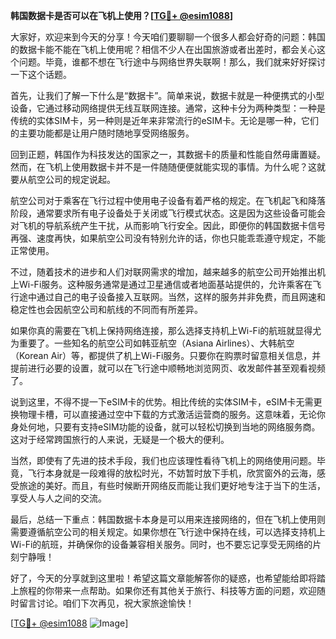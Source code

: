 **韩国数据卡是否可以在飞机上使用？[[TG💪+ @esim1088](https://t.me/s/esim1088)]**

大家好，欢迎来到今天的分享！今天咱们要聊聊一个很多人都会好奇的问题：韩国的数据卡能不能在飞机上使用呢？相信不少人在出国旅游或者出差时，都会关心这个问题。毕竟，谁都不想在飞行途中与网络世界失联啊！那么，我们就来好好探讨一下这个话题。

首先，让我们了解一下什么是“数据卡”。简单来说，数据卡就是一种便携式的小型设备，它通过移动网络提供无线互联网连接。通常，这种卡分为两种类型：一种是传统的实体SIM卡，另一种则是近年来非常流行的eSIM卡。无论是哪一种，它们的主要功能都是让用户随时随地享受网络服务。

回到正题，韩国作为科技发达的国家之一，其数据卡的质量和性能自然毋庸置疑。然而，在飞机上使用数据卡并不是一件随随便便就能实现的事情。为什么呢？这就要从航空公司的规定说起。

航空公司对于乘客在飞行过程中使用电子设备有着严格的规定。在飞机起飞和降落阶段，通常要求所有电子设备处于关闭或飞行模式状态。这是因为这些设备可能会对飞机的导航系统产生干扰，从而影响飞行安全。因此，即便你的韩国数据卡信号再强、速度再快，如果航空公司没有特别允许的话，你也只能乖乖遵守规定，不能正常使用。

不过，随着技术的进步和人们对联网需求的增加，越来越多的航空公司开始推出机上Wi-Fi服务。这种服务通常是通过卫星通信或者地面基站提供的，允许乘客在飞行途中通过自己的电子设备接入互联网。当然，这样的服务并非免费，而且网速和稳定性也会因航空公司和航线的不同而有所差异。

如果你真的需要在飞机上保持网络连接，那么选择支持机上Wi-Fi的航班就显得尤为重要了。一些知名的航空公司如韩亚航空（Asiana Airlines）、大韩航空（Korean Air）等，都提供了机上Wi-Fi服务。只要你在购票时留意相关信息，并提前进行必要的设置，就可以在飞行途中顺畅地浏览网页、收发邮件甚至观看视频了。

说到这里，不得不提一下eSIM卡的优势。相比传统的实体SIM卡，eSIM卡无需更换物理卡槽，可以直接通过空中下载的方式激活运营商的服务。这意味着，无论你身处何地，只要有支持eSIM功能的设备，就可以轻松切换到当地的网络服务商。这对于经常跨国旅行的人来说，无疑是一个极大的便利。

当然，即使有了先进的技术手段，我们也应该理性看待飞机上的网络使用问题。毕竟，飞行本身就是一段难得的放松时光，不妨暂时放下手机，欣赏窗外的云海，感受旅途的美好。而且，有些时候断开网络反而能让我们更好地专注于当下的生活，享受人与人之间的交流。

最后，总结一下重点：韩国数据卡本身是可以用来连接网络的，但在飞机上使用则需要遵循航空公司的相关规定。如果你想在飞行途中保持在线，可以选择支持机上Wi-Fi的航班，并确保你的设备兼容相关服务。同时，也不要忘记享受无网络的片刻宁静哦！

好了，今天的分享就到这里啦！希望这篇文章能解答你的疑惑，也希望能给即将踏上旅程的你带来一点帮助。如果你还有其他关于旅行、科技等方面的问题，欢迎随时留言讨论。咱们下次再见，祝大家旅途愉快！

[[TG💪+ @esim1088](https://t.me/s/esim1088) ![Image](https://i.postimg.cc/4NQfJmqS/Snipaste-2025-05-13-00-14-12.png)]